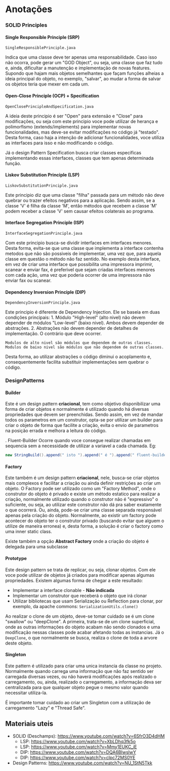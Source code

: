 # Anotações

### SOLID Principles

#### Single Responsible Principle (SRP)

`SingleResponsiblePrinciple.java`
 
Indica que uma classe deve ter apenas uma responsabilidade. Caso isso não ocorra, pode gerar um "GOD Object", ou seja, uma classe que faz tudo e, ainda, dificultar a manutenção e implementação de novas features. 
Supondo que hajam mais objetos semelhantes que façam funções alheias a ideia principal do objeto, no exemplo, "salvar", ao mudar a forma de salvar os objetos teria que mexer em cada um.

#### Open-Close Principle (OCP) + Specification 

`OpenClosePrincipleAndSpecification.java`

A ideia deste principio é ser "Open" para extensão e "Close" para modificações, ou seja com este principio voce pode utilizar de herança e polimorfismo (extends/implements) para implementar novas funcionalidades, mas deve-se evitar modificações no código já "testado". Desta forma, caso haja a intenção de adicionar funcionalidades, voce utiliza as interfaces para isso e não modificando o código.

Já o design Pattern Specification busca criar classes especificas implementando essas interfaces, classes que tem apenas determinada função.

#### Liskov Substitution Principle (LSP)

`LiskovSubstitutionPrinciple.java`

Este principio diz que uma classe "filha" passada para um método não deve quebrar ou trazer efeitos negativos para a aplicação. 
Sendo assim, se a classe 'V' é filha da classe 'M', então métodos que recebem a classe 'M' podem receber a classe 'V' sem causar efeitos colaterais ao programa.

#### Interface Segregation Principle (ISP)

`InterfaceSegregationPrinciple.java`

Com este principio busca-se dividir interfaces em interfaces menores. Desta forma, evita-se que uma classe que implementa a interface contenha metodos que não são possiveis de implementar, uma vez que, para aquela classe em questão o método não faz sentido. No exemplo desta interface, em vez de criar uma interface que possibilita uma impressora imprimir, scanear e enviar fax, é preferivel que sejam criadas interfaces menores com cada ação, uma vez que poderia ocorrer de uma impressora não enviar fax ou scanear. 

#### Dependency Inversion Principle (DIP)

`DependencyInversionPrinciple.java`

Este principio é diferente de Dependency Injection.
Ele se baseia em duas condições principais:
	1. Módulo "High-level" (alto nivel) não devem depender de módulos "Low-level" (baixo nivel). Ambos devem depender de abstrações.
	2. Abstrações não devem depender de detalhes de implementação. O contrário que deve ocorrer.
	
	Modulos de alto nivel são módulos que dependem de outras classes. 
	Modulos de baixo nivel são módulos que não dependem de outras classes.
	
Desta forma, ao utilizar abstrações o código diminui o acoplamento e, consequentemente facilita substituir implementações sem quebrar o código.

### DesignPatterns

#### Builder

Este é um design pattern **criacional**, tem como objetivo disponibilizar uma forma de criar objetos e normalmente é utilizado quando há diversas propriedades que devem ser preenchidas. Sendo assim, em vez de mandar todos os parametros em um construtor, opta-se por utilizar um builder para criar o objeto de forma que facilite a criação, evita o envio de parametros na posição errada e melhora a leitura do código.


. Fluent-Builder
	Ocorre quando voce consegue realizar chamadas em sequencia sem a necessidade de utilizar a variavel a cada chamada. Eg:
	
```java
new StringBuild().append(" isto ").append(" é ").append(" fluent-builder ");
```

#### Factory

Este também é um design pattern **criacional**, nele, busca-se criar objetos mais complexos e facilitar a criação ou ainda definir restrições ao criar um objeto. 
O Factory pode ser utilizado como um "Factory Method", onde o construtor do objeto é privado e existe um método estatico para realizar a criação, normalmente utilizado quando o construtor não é "expressivo" o suficiente, ou seja, ao utilizar este construtor não dá pra saber exatamente o que ocorrerá. Ou, ainda, pode-se criar uma classe separada responsável apenas pela criação do objeto. Normalmente, ao existir um factory pode acontecer do objeto ter o construtor privado (buscando evitar que alguem o utilize de maneira erronea) e, desta forma, a solução é criar o factory como uma inner static class. 

Existe também a opção **Abstract Factory** onde a criação do objeto é delegada para uma subclasse

#### Prototype

Este design pattern se trata de replicar, ou seja, clonar objetos. Com ele voce pode utilizar de objetos já criados para modificar apenas algumas propriedades. 
Existem algumas forma de chegar a este resultado:
- Implementar a interface clonable - **Não indicada**
- Implementar um construtor que receberá o objeto que irá clonar
- Utilizar bibliotecas que usam Serialização ou Reflection para clonar, por exemplo, da apache commons: `SerializationUtils.clone()`
	
Ao realizar o clone de um objeto, deve-se tomar cuidado se é um clone "swallow" ou "deepClone". A primeira, trata-se de um clone superficial, onde as outras informações do objeto acabam não sendo clonados e uma modificação nessas classes pode acabar afetando todas as instancias. 
	Já o `DeepClone`, o que normalmente se busca, realiza o clone de toda a arvore deste objeto.

#### Singleton

Este pattern é utilizado para criar uma unica instancia da classe no projeto. Normalmente quando carrega uma informação que não faz sentido ser carregada diversas vezes, ou não haverá modificações após realizado o carregamento, ou, ainda, realizado o carregamento, a informação deva ser centralizada para que qualquer objeto pegue o mesmo valor quando necessitar utiliza-la. 

É importante tomar cuidado ao criar um Singleton com a utilização de carregamento "Lazy" e "Thread Safe". 

## Materiais uteis

- SOLID (Deschamps): https://www.youtube.com/watch?v=6SfrO3D4dHM 
	- LSP: https://www.youtube.com/watch?v=XbLDhq3fk5o 
	- LSP: https://www.youtube.com/watch?v=Mmy1EUKC_iE
	- DIP: https://www.youtube.com/watch?v=DQA6BIwslwY
	- DIP: https://www.youtube.com/watch?v=clpc72MS0YE
- Design Patterns: https://www.youtube.com/watch?v=NU_1StN5Tkk